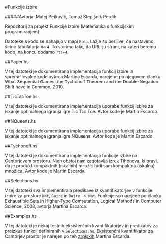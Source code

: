 #Funkcije izbire

#####Avtorja: Matej Petkovič, Tomaž Stepišnik Perdih


Repozitorij za projekt Funkcije izbire (Matematika s funkcijskim programiranjem)

Datoteke s kodo se nahajajo v mapi `Koda`.
Lažje so berljive, če nastavimo širino tabulatorja na `4`.
To storimo tako, da URL-ju strani, na kateri beremo kodo,
na koncu dodamo `?ts=4`.


##Paper.hs

V tej datoteki je dokumentirana implementacija funkcij izbire in
spremeljevalne kode avtorja Martina Escarda, narejene po njegovem članku
What Sequential Games, the Tychonoff Theorem and the Double-Negation
Shift have in Common, 2010.

##TicTacToe.hs

V tej datoteki je dokumentirana implementacija uporabe funkcij izbire za
iskanje optimalnega igranja igre Tic Tac Toe. Avtor kode je Martin Escardo.

##NQueens.hs

V tej datoteki je dokumentirana implementacija uporabe funkcij izbire za
iskanje optimalnega igranja igre NQueens. Avtor kode je Martin Escardo.

##Tychonoff.hs

V tej datoteki je dokumentirana implementacija funkcije izbire na
Cantorjevem prostoru. Njen obstoj nam zagotavlja izrek Tihonova, ki
pravi, da je produkt kompaktnih (iskalnih) množic tudi sam
kompaktna (iskalna) množica. Avtor kode je Martin Escardo.

##Selections.hs

V tej datoteki sva implementirala preslikave iz kvantifikatorjev v
funkcije izbire za prostore `Nat`, `Baire` in `Baire -> Nat`. Funkcije
so narejene po članku Exhaustible Sets in Higher-Type Computation,
Logical Methods in Computer Science, 2008, avtorja Martina Escarda.


##Examples.hs

V tej datoteki je nekaj testnih eksistenčnih kvantifikatorjev in predikatov
za preizkus funkcij definiranih v `Selections.hs`. Eksistenčni kvantifikator
za Cantorjev prostor je narejen po teh
[zapiskih](http://math.andrej.com/2007/09/28/seemingly-impossible-functional-programs/)
Martina Escarda.
